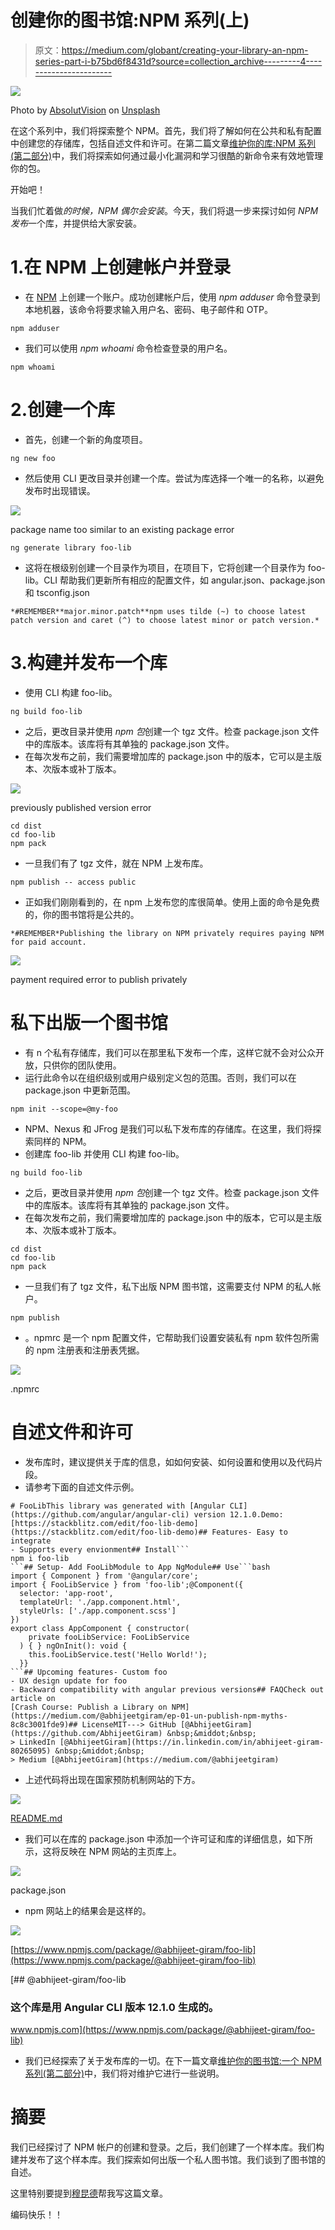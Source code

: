 # 创建你的图书馆:NPM 系列(上)

> 原文：<https://medium.com/globant/creating-your-library-an-npm-series-part-i-b75bd6f8431d?source=collection_archive---------4----------------------->

![](img/5ef66a63d29bfa87a1bbf2a2cbdcb692.png)

Photo by [AbsolutVision](https://unsplash.com/@freegraphictoday?utm_source=medium&utm_medium=referral) on [Unsplash](https://unsplash.com?utm_source=medium&utm_medium=referral)

在这个系列中，我们将探索整个 NPM。首先，我们将了解如何在公共和私有配置中创建您的存储库，包括自述文件和许可。在第二篇文章[维护你的库:NPM 系列(第二部分)](/@abhijeetgiram/maintaining-your-own-library-an-npm-series-part-ii-57f320ce2176)中，我们将探索如何通过最小化漏洞和学习很酷的新命令来有效地管理你的包。

开始吧！

当我们忙着做*的时候，NPM 偶尔会安装*。今天，我们将退一步来探讨如何 *NPM 发布*一个库，并提供给大家安装。

# 1.在 NPM 上创建帐户并登录

*   在 [NPM](https://www.npmjs.com/) 上创建一个账户。成功创建帐户后，使用 *npm adduser* 命令登录到本地机器，该命令将要求输入用户名、密码、电子邮件和 OTP。

```
npm adduser
```

*   我们可以使用 *npm whoami* 命令检查登录的用户名。

```
npm whoami
```

# 2.创建一个库

*   首先，创建一个新的角度项目。

```
ng new foo
```

*   然后使用 CLI 更改目录并创建一个库。尝试为库选择一个唯一的名称，以避免发布时出现错误。

![](img/b6116687f344d16c0e80aee0173914bc.png)

package name too similar to an existing package error

```
ng generate library foo-lib
```

*   这将在根级别创建一个目录作为项目，在项目下，它将创建一个目录作为 foo-lib。CLI 帮助我们更新所有相应的配置文件，如 angular.json、package.json 和 tsconfig.json

```
*#REMEMBER**major.minor.patch**npm uses tilde (~) to choose latest patch version and caret (^) to choose latest minor or patch version.*
```

# 3.构建并发布一个库

*   使用 CLI 构建 foo-lib。

```
ng build foo-lib
```

*   之后，更改目录并使用 *npm 包*创建一个 tgz 文件。检查 package.json 文件中的库版本。该库将有其单独的 package.json 文件。
*   在每次发布之前，我们需要增加库的 package.json 中的版本，它可以是主版本、次版本或补丁版本。

![](img/b4c7aaecff49cf369a5374344c54bcd7.png)

previously published version error

```
cd dist
cd foo-lib
npm pack
```

*   一旦我们有了 tgz 文件，就在 NPM 上发布库。

```
npm publish -- access public
```

*   正如我们刚刚看到的，在 npm 上发布您的库很简单。使用上面的命令是免费的，你的图书馆将是公共的。

```
*#REMEMBER*Publishing the library on NPM privately requires paying NPM for paid account.
```

![](img/0dcfe4f64eb70c50c7625c9cba3e6032.png)

payment required error to publish privately

# 私下出版一个图书馆

*   有 n 个私有存储库，我们可以在那里私下发布一个库，这样它就不会对公众开放，只供你的团队使用。
*   运行此命令以在组织级别或用户级别定义包的范围。否则，我们可以在 package.json 中更新范围。

```
npm init --scope=@my-foo
```

*   NPM、Nexus 和 JFrog 是我们可以私下发布库的存储库。在这里，我们将探索同样的 NPM。
*   创建库 foo-lib 并使用 CLI 构建 foo-lib。

```
ng build foo-lib
```

*   之后，更改目录并使用 *npm 包*创建一个 tgz 文件。检查 package.json 文件中的库版本。该库将有其单独的 package.json 文件。
*   在每次发布之前，我们需要增加库的 package.json 中的版本，它可以是主版本、次版本或补丁版本。

```
cd dist
cd foo-lib
npm pack
```

*   一旦我们有了 tgz 文件，私下出版 NPM 图书馆，这需要支付 NPM 的私人帐户。

```
npm publish
```

*   。npmrc 是一个 npm 配置文件，它帮助我们设置安装私有 npm 软件包所需的 npm 注册表和注册表凭据。

![](img/f3889fd89a7a98e168ed41d65fc860b7.png)

.npmrc

# 自述文件和许可

*   发布库时，建议提供关于库的信息，如如何安装、如何设置和使用以及代码片段。
*   请参考下面的自述文件示例。

```
# FooLibThis library was generated with [Angular CLI](https://github.com/angular/angular-cli) version 12.1.0.Demo: [https://stackblitz.com/edit/foo-lib-demo](https://stackblitz.com/edit/foo-lib-demo)## Features- Easy to integrate
- Supports every envionment## Install```
npm i foo-lib
```## Setup- Add FooLibModule to App NgModule## Use```bash
import { Component } from '@angular/core';
import { FooLibService } from 'foo-lib';@Component({
  selector: 'app-root',
  templateUrl: './app.component.html',
  styleUrls: ['./app.component.scss']
})
export class AppComponent { constructor(
    private fooLibService: FooLibService
  ) { } ngOnInit(): void {
    this.fooLibService.test('Hello World!');
  }}
```## Upcoming features- Custom foo
- UX design update for foo
- Backward compatibility with angular previous versions## FAQCheck out article on 
[Crash Course: Publish a Library on NPM](https://medium.com/@abhijeetgiram/ep-01-un-publish-npm-myths-8c8c3001fde9)## LicenseMIT---> GitHub [@AbhijeetGiram](https://github.com/AbhijeetGiram) &nbsp;&middot;&nbsp;
> LinkedIn [@AbhijeetGiram](https://in.linkedin.com/in/abhijeet-giram-80265095) &nbsp;&middot;&nbsp;
> Medium [@AbhijeetGiram](https://medium.com/@abhijeetgiram)
```

*   上述代码将出现在国家预防机制网站的下方。

![](img/cd6246f8eaeac21f62b4544762f7283a.png)

[README.md](https://gist.github.com/AbhijeetGiram/5133fd1c25ce4ffca7a64ca3c681dbda)

*   我们可以在库的 package.json 中添加一个许可证和库的详细信息，如下所示，这将反映在 NPM 网站的主页库上。

![](img/4106cb4dc5e9961785779eb8c5b7c5bb.png)

package.json

*   npm 网站上的结果会是这样的。

![](img/b0058d9f07231708eae96723fe04b3ce.png)

[https://www.npmjs.com/package/@abhijeet-giram/foo-lib](https://www.npmjs.com/package/@abhijeet-giram/foo-lib)

[](https://www.npmjs.com/package/@abhijeet-giram/foo-lib) [## @abhijeet-giram/foo-lib

### 这个库是用 Angular CLI 版本 12.1.0 生成的。

www.npmjs.com](https://www.npmjs.com/package/@abhijeet-giram/foo-lib) 

*   我们已经探索了关于发布库的一切。在下一篇文章[维护你的图书馆:一个 NPM 系列(第二部分)](/@abhijeetgiram/maintaining-your-own-library-an-npm-series-part-ii-57f320ce2176)中，我们将对维护它进行一些说明。

# 摘要

我们已经探讨了 NPM 帐户的创建和登录。之后，我们创建了一个样本库。我们构建并发布了这个样本库。我们探索如何出版一个私人图书馆。我们谈到了图书馆的自述。

这里特别要提到[穆昆德](https://medium.com/u/733fa45e5564?source=post_page-----b75bd6f8431d--------------------------------)帮我写这篇文章。

编码快乐！！